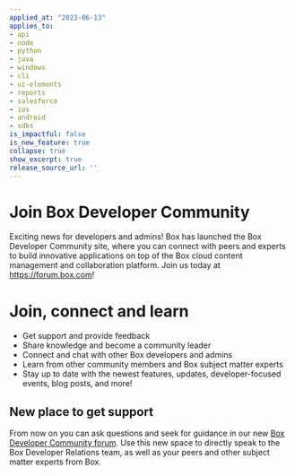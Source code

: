 ```yaml
---
applied_at: "2023-06-13"
applies_to: 
- api
- node
- python
- java
- windows
- cli
- ui-elements
- reports
- salesforce
- ios
- android
- sdks
is_impactful: false
is_new_feature: true
collapse: true
show_excerpt: true
release_source_url: ''
---
```


# Join Box Developer Community 

Exciting news for developers and admins! Box has launched the Box Developer Community site, where you can connect with peers and experts to build innovative applications on top of the Box cloud content management and collaboration platform. Join us today at https://forum.box.com!

<!-- more -->

# Join, connect and learn

* Get support and provide feedback
* Share knowledge and become a community leader
* Connect and chat with other Box developers and admins 
* Learn from other community members and Box subject matter experts
* Stay up to date with the newest features, updates, developer-focused events, blog posts, and more!

## New place to get support

From now on you can ask questions and seek for guidance in our new [Box Developer Community forum][1]. Use this new space to  directly speak to the Box Developer Relations team, as well as your peers and other subject matter experts from Box.

[1]: https://forum.box.com/